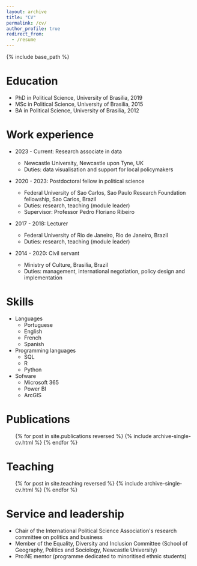 ```yaml
---
layout: archive
title: "CV"
permalink: /cv/
author_profile: true
redirect_from:
  - /resume
---
```


{% include base_path %}

Education
======
* PhD in Political Science, University of Brasilia, 2019
* MSc in Political Science, University of Brasilia, 2015
* BA in Political Science, University of Brasilia, 2012

Work experience
======
* 2023 - Current: Research associate in data
  * Newcastle University, Newcastle upon Tyne, UK
  * Duties: data visualisation and support for local policymakers

* 2020 - 2023: Postdoctoral fellow in political science
  * Federal University of Sao Carlos, Sao Paulo Research Foundation fellowship, Sao Carlos, Brazil
  * Duties: research, teaching (module leader)
  * Supervisor: Professor Pedro Floriano Ribeiro

* 2017 - 2018: Lecturer
  * Federal University of Rio de Janeiro, Rio de Janeiro, Brazil
  * Duties: research, teaching (module leader)
 
* 2014 - 2020: Civil servant
  * Ministry of Culture, Brasilia, Brazil
  * Duties: management, international negotiation, policy design and implementation
  
  
Skills
======
* Languages
  * Portuguese
  * English
  * French
  * Spanish
* Programming languages
  * SQL
  * R
  * Python
* Sofware
  * Microsoft 365
  * Power BI
  * ArcGIS

Publications
======
  <ul>{% for post in site.publications reversed %}
    {% include archive-single-cv.html %}
  {% endfor %}</ul>
  
Teaching
======
  <ul>{% for post in site.teaching reversed %}
    {% include archive-single-cv.html %}
  {% endfor %}</ul>
  
Service and leadership
======
* Chair of the International Political Science Association's research committee on politics and business
* Member of the Equality, Diversity and Inclusion Committee (School of Geography, Politics and Sociology, Newcastle University)
* Pro:NE mentor (programme dedicated to minoritised ethnic students)  
